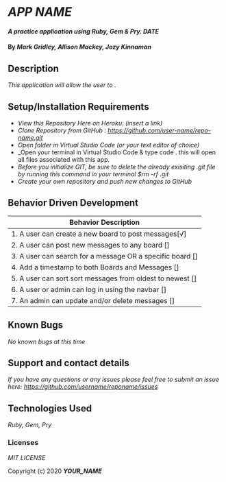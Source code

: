 # _APP NAME_

#### _A practice application using Ruby, Gem & Pry. DATE_

#### By _**Mark Gridley, Allison Mackey, Jozy Kinnaman**_

## Description

_This application will allow the user to ._ 

## Setup/Installation Requirements

* _View this Repository Here on Heroku: (insert a link)_
* _Clone Repository from GitHub :  https://github.com/user-name/repo-name.git_
* _Open folder in Virtual Studio Code (or your text editor of choice)_
* _Open your terminal in Virtual Studio Code & type code . this will open all files associated with this app. 
* _Before you initialize GIT, be sure to delete the already exisiting .git file by running this command in your terminal $rm -rf .git_
* _Create your own repository and push new changes to GitHub_

## Behavior Driven Development 


|   Behavior Description        |
|-------------------------------|
| 1. A user can create a new board to post messages[√] | new board = "Horse Girls ONLY"
| 2. A user can post new messages to any board [] | new message = "Yeehaw!"
| 3. A user can search for a message OR a specific board [] | search = "Horse Girls ONLY!"
| 4. Add a timestamp to both Boards and Messages [] | "Yeehaw!" -04.20.2020
| 5. A user can sort sort messages from oldest to newest [] | 04.20.2020, 04.21.2020, etc.
| 6. A user or admin can log in using the navbar [] | 
| 7. An admin can update and/or delete messages [] | 


## Known Bugs

_No known bugs at this time_

## Support and contact details

_If you have any questions or any issues please feel free to submit an issue here: https://github.com/username/reponame/issues_

## Technologies Used

_Ruby, Gem, Pry_ 


### Licenses
*MIT LICENSE*

Copyright (c) 2020 **_YOUR_NAME_**